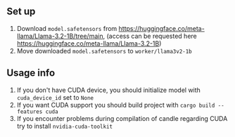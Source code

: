 ## Set up
1. Download `model.safetensors` from https://huggingface.co/meta-llama/Llama-3.2-1B/tree/main, (access can be requested here https://huggingface.co/meta-llama/Llama-3.2-1B)
2. Move downloaded `model.safetensors` to `worker/llama3v2-1b`

## Usage info
1. If you don't have CUDA device, you should initialize model with `cuda_device_id` set to `None`
2. If you want CUDA support you should build project with `cargo build --features cuda`
3. If you encounter problems during compilation of candle regarding CUDA try to install `nvidia-cuda-toolkit`